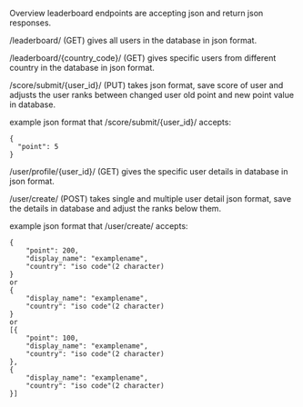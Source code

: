 Overview
  leaderboard endpoints are accepting json and return json responses.
  
  /leaderboard/ (GET) gives all users in the database in json format.
  
  /leaderboard/{country_code}/ (GET) gives specific users from different country in the database in json format.
  
  /score/submit/{user_id}/ (PUT) takes json format, save score of user and adjusts the user ranks between changed user old point and new point value in database.
  
  example json format that /score/submit/{user_id}/ accepts:
  
    {
      "point": 5
    }
    
  /user/profile/{user_id}/ (GET) gives the specific user details in database in json format.
  
  /user/create/ (POST) takes single and multiple user detail json format, save the details in database and adjust the ranks below them.
  
  example json format that /user/create/ accepts:  
  
    {
        "point": 200,
        "display_name": "examplename",
        "country": "iso code"(2 character)
    }
    or 
    {
        "display_name": "examplename",
        "country": "iso code"(2 character)
    }
    or
    [{
        "point": 100,
        "display_name": "examplename",
        "country": "iso code"(2 character)
    },
    {
        "display_name": "examplename",
        "country": "iso code"(2 character)
    }]
